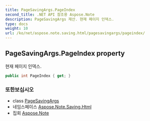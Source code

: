 ```yaml
---
title: PageSavingArgs.PageIndex
second_title: .NET API 참조용 Aspose.Note
description: PageSavingArgs 재산. 현재 페이지 인덱스.
type: docs
weight: 10
url: /ko/net/aspose.note.saving.html/pagesavingargs/pageindex/
---
```

## PageSavingArgs.PageIndex property

현재 페이지 인덱스.

```csharp
public int PageIndex { get; }
```

### 또한보십시오

* class [PageSavingArgs](../)
* 네임스페이스 [Aspose.Note.Saving.Html](../../pagesavingargs/)
* 집회 [Aspose.Note](../../../)


